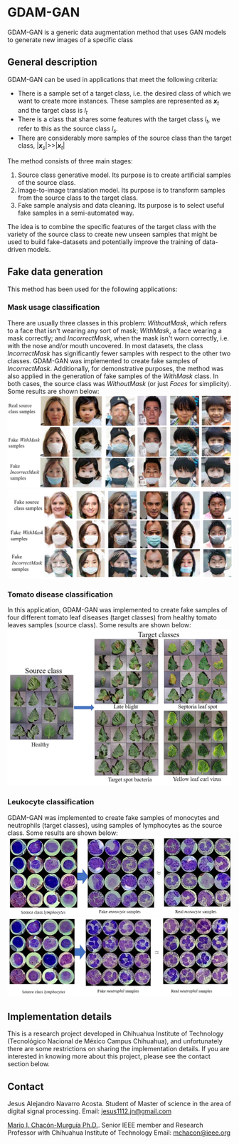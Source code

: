 # GDAM-GAN
GDAM-GAN is a generic data augmentation method that uses GAN models to generate new images of a specific class

## General description
GDAM-GAN can be used in applications that meet the following criteria:
- There is a sample set of a target class, i.e. the desired class of which we want to create more instances. These samples are represented as <i><b>x</b><sub>t</sub></i> and the target class is <i>l<sub>t</sub></i>
- There is a class that shares some features with the target class <i>l<sub>t</sub></i>, we refer to this as the source class <i>l<sub>s</sub></i>. 
- There are considerably more samples of the source class than the target class, |<i><b>x</b><sub>s</sub></i>|>>|<i><b>x</b><sub>t</sub></i>| 

The method consists of three main stages:
1) Source class generative model. Its purpose is to create artificial samples of the source class.
2) Image-to-image translation model. Its purpose is to transform samples from the source class to the target class.
3) Fake sample analysis and data cleaning. Its purpose is to select useful fake samples in a semi-automated way.  

The idea is to combine the specific features of the target class with the variety of the source class to create new unseen samples that might be used to build fake-datasets and potentially improve the training of data-driven models. 

## Fake data generation
This method has been used for the following applications:
### Mask usage classification
There are usually three classes in this problem: <i>WithoutMask</i>, which refers to a face that isn't wearing any sort of mask; <i>WithMask</i>, a face wearing a mask correctly; and <i>IncorrectMask</i>, when the mask isn't worn correctly, i.e. with the nose and/or mouth uncovered.
In most datasets, the class <i>IncorrectMask</i> has significantly fewer samples with respect to the other two classes.
GDAM-GAN was implemented to create fake samples of <i>IncorrectMask</i>.
Additionally, for demonstrative purposes, the method was also applied in the generation of fake samples of the <i>WithMask</i> class.
In both cases, the source class was <i>WithoutMask</i> (or just _Faces_ for simplicity). Some results are shown below:
![Fakes from real source class samples](image/img_2.png)
![Fakes from fake source class samples](image/img_1.png)

### Tomato disease classification
In this application, GDAM-GAN was implemented to create fake samples of four different tomato leaf diseases (target classes) from healthy tomato leaves samples (source class). Some results are shown below:
![Fake tomato disease samples from healthy tomato leaves samples](image/img_3.png)

### Leukocyte classification
GDAM-GAN was implemented to create fake samples of monocytes and neutrophils (target classes), using samples of lymphocytes as the source class. Some results are shown below:
![Fake monocytes from lymphocytes](image/img_4.png)
![Fake neutrophils from lymphocytes](image/img_5.png)

## Implementation details
This is a research project developed in Chihuahua Institute of Technology (Tecnológico Nacional de México Campus Chihuahua), and unfortunately there are some restrictions on sharing the implementation details. If you are interested in knowing more about this project, please see the contact section below. 

## Contact
Jesus Alejandro Navarro Acosta. Student of Master of science in the area of digital signal processing.
Email: jesus1112.jn@gmail.com

[Mario I. Chacón-Murguía Ph.D.](https://ieeexplore.ieee.org/author/38289074200). Senior IEEE member and Research Professor with Chihuahua Institute of Technology
Email: mchacon@ieee.org


